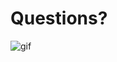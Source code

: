 <!-- section-title: 8 - Questions? -->

# Questions?

![gif](https://media.giphy.com/media/v1.Y2lkPTc5MGI3NjExaG1naW53aXM4OWUwbHhpbzNjNHV5bWZjMmRoNm5qb2R0aDk0eXRkYyZlcD12MV9pbnRlcm5hbF9naWZfYnlfaWQmY3Q9Zw/l0HlT86IOp6nE9he0/giphy.gif)

<!-- note
offer live demo
-->
